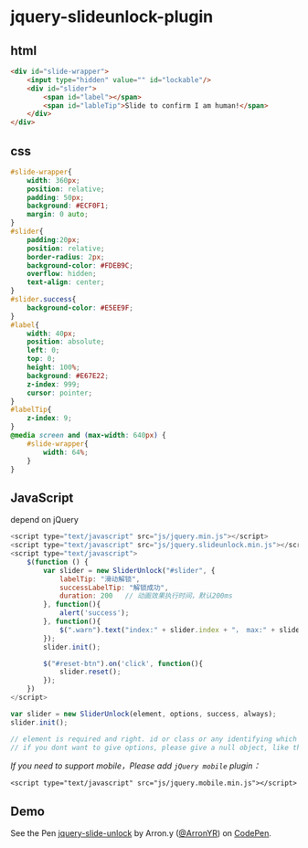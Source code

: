 # jquery-slideunlock-plugin

## html
```html
<div id="slide-wrapper">
    <input type="hidden" value="" id="lockable"/>
    <div id="slider">
        <span id="label"></span>
        <span id="lableTip">Slide to confirm I am human!</span>
    </div>
</div>
```

## css
```css
#slide-wrapper{
    width: 360px;
    position: relative;
    padding: 50px;
    background: #ECF0F1;
    margin: 0 auto;
}
#slider{
    padding:20px;
    position: relative;
    border-radius: 2px;
    background-color: #FDEB9C;
    overflow: hidden;
    text-align: center;
}
#slider.success{
    background-color: #E5EE9F;
}
#label{
    width: 40px;
    position: absolute;
    left: 0;
    top: 0;
    height: 100%;
    background: #E67E22;
    z-index: 999;
    cursor: pointer;
}
#labelTip{
    z-index: 9;
}
@media screen and (max-width: 640px) {
    #slide-wrapper{
        width: 64%;
    }
}
```

## JavaScript
depend on jQuery
```javascript
<script type="text/javascript" src="js/jquery.min.js"></script>
<script type="text/javascript" src="js/jquery.slideunlock.min.js"></script>
<script type="text/javascript">
    $(function () {
        var slider = new SliderUnlock("#slider", {
            labelTip: "滑动解锁",
            successLabelTip: "解锁成功",
            duration: 200   // 动画效果执行时间，默认200ms
        }, function(){
            alert('success');
        }, function(){
            $(".warn").text("index:" + slider.index + "， max:" + slider.max + ",lableIndex:" + slider.lableIndex + ",value:" + $("#lockable").val() + " date:" + new Date().getUTCDate());
        });
        slider.init();

        $("#reset-btn").on('click', function(){
            slider.reset();
        });
    })
</script>
```

```javascript
var slider = new SliderUnlock(element, options, success, always);
slider.init();

// element is required and right. id or class or any identifying which can be loaded by jquery.
// if you dont want to give options, please give a null object, like this -- {}
```

*If you need to support mobile，Please add `jQuery mobile` plugin：*
```
<script type="text/javascript" src="js/jquery.mobile.min.js"></script>
```

## Demo
<p data-height="268" data-theme-id="0" data-slug-hash="bpeoEp" data-default-tab="result" data-user="ArronYR" class="codepen">See the Pen <a href="http://codepen.io/ArronYR/pen/bpeoEp/">jquery-slide-unlock</a> by Arron.y (<a href="http://codepen.io/ArronYR">@ArronYR</a>) on <a href="http://codepen.io">CodePen</a>.</p>
<script async src="//assets.codepen.io/assets/embed/ei.js"></script>